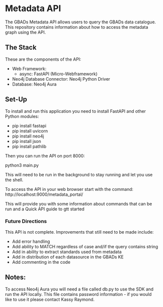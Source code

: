 # Metadata API 
The GBADs Metadata API allows users to query the GBADs data catalogue. This repository contains information about how to access the metadata graph using the API. 

## The Stack 
These are the components of the API: 
- Web Framework:
    - async: FastAPI (Micro-Webframework)
- Neo4j Database Connector: Neo4j Python Driver
- Database: Neo4j Aura

## Set-Up

To install and run this application you need to install FastAPI and other Python modules: 
- pip install fastapi
- pip install uvicorn
- pip install neo4j
- pip install json 
- pip install pathlib

Then you can run the API on port 8000: 

python3 main.py

This will need to be run in the background to stay running and let you use the shell. 

To access the API in your web browser start with the command: 
http://localhost:9000/metadata_portal/

This will provide you with some information about commands that can be run and a Quick API guide to gtt started

### Future Directions
This API is not complete. Improvements that still need to be made include: 
- Add error handling 
- Add ability to MATCH regardless of case and/if the query contains string
- Add in ability to extract standards used from metadata 
- Add in distribution of each datasource in the GBADs KE 
- Add commenting in the code 

## Notes:
To access Neo4j Aura you will need a file called db.py to use the SDK and run the API locally. This file contains password information - if you would like to use it please contact Kassy Raymond.